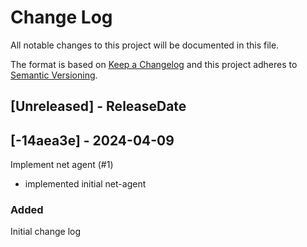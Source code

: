 # Change Log
All notable changes to this project will be documented in this file.

The format is based on [Keep a Changelog](http://keepachangelog.com/)
and this project adheres to [Semantic Versioning](http://semver.org/).

## [Unreleased] - ReleaseDate

<!-- [START AUTO UPDATE] -->
<!-- Please keep comment here to allow auto-update -->
## [-14aea3e] - 2024-04-09

Implement net agent (#1)

* implemented initial net-agent
<!-- [END AUTO UPDATE] -->

### Added
Initial change log
